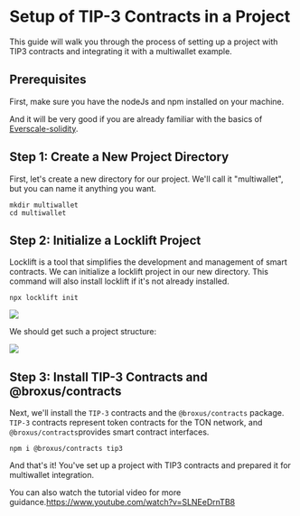 # Setup of TIP-3 Contracts in a Project

This guide will walk you through the process of setting up a project with TIP3 contracts and integrating it with a multiwallet example.

## Prerequisites
First, make sure you have the nodeJs and npm installed on your machine.

And it will be very good if you are already familiar with the basics of [Everscale-solidity](https://github.com/ever-guild/ever-solidity).

## Step 1: Create a New Project Directory

First, let's create a new directory for our project. We'll call it "multiwallet", but you can name it anything you want.

```shell
mkdir multiwallet
cd multiwallet
```

## Step 2: Initialize a Locklift Project

Locklift is a tool that simplifies the development and management of smart contracts. We can initialize a locklift project in our new directory. This command will also install locklift if it's not already installed.

``` shell
npx locklift init
```

![](< /image(12).png>)

We should get such a project structure:

![](< /image(7).png>)

## Step 3: Install TIP-3 Contracts and @broxus/contracts

Next, we'll install the `TIP-3` contracts and the `@broxus/contracts` package. `TIP-3` contracts represent token contracts for the TON network, and `@broxus/contracts`provides smart contract interfaces.

```` shell
npm i @broxus/contracts tip3 
````

And that's it! You've set up a project with TIP3 contracts and prepared it for multiwallet integration.

You can also watch the tutorial video for more guidance.https://www.youtube.com/watch?v=SLNEeDrnTB8

